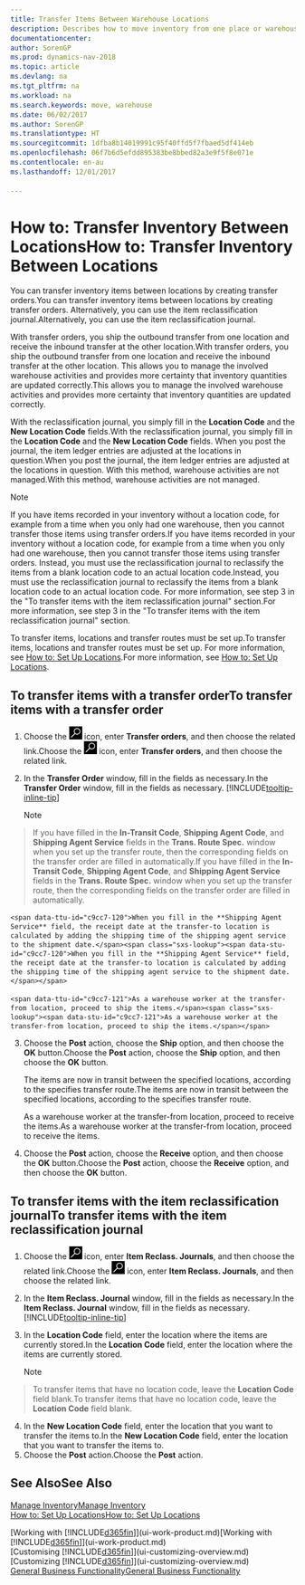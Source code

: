 ```yaml
---
title: Transfer Items Between Warehouse Locations
description: Describes how to move inventory from one place or warehouse to another, either with the reclassification journal or with transfer orders.
documentationcenter: 
author: SorenGP
ms.prod: dynamics-nav-2018
ms.topic: article
ms.devlang: na
ms.tgt_pltfrm: na
ms.workload: na
ms.search.keywords: move, warehouse
ms.date: 06/02/2017
ms.author: SorenGP
ms.translationtype: HT
ms.sourcegitcommit: 1dfba8b14019991c95f40ffd5f7fbaed5df414eb
ms.openlocfilehash: 06f7b6d5efdd895383be8bbed82a3e9f5f8e071e
ms.contentlocale: en-au
ms.lasthandoff: 12/01/2017

---
```

# <a name="how-to-transfer-inventory-between-locations"></a><span data-ttu-id="c9cc7-103">How to: Transfer Inventory Between Locations</span><span class="sxs-lookup"><span data-stu-id="c9cc7-103">How to: Transfer Inventory Between Locations</span></span>
<span data-ttu-id="c9cc7-104">You can transfer inventory items between locations by creating transfer orders.</span><span class="sxs-lookup"><span data-stu-id="c9cc7-104">You can transfer inventory items between locations by creating transfer orders.</span></span> <span data-ttu-id="c9cc7-105">Alternatively, you can use the item reclassification journal.</span><span class="sxs-lookup"><span data-stu-id="c9cc7-105">Alternatively, you can use the item reclassification journal.</span></span>

<span data-ttu-id="c9cc7-106">With transfer orders, you ship the outbound transfer from one location and receive the inbound transfer at the other location.</span><span class="sxs-lookup"><span data-stu-id="c9cc7-106">With transfer orders, you ship the outbound transfer from one location and receive the inbound transfer at the other location.</span></span> <span data-ttu-id="c9cc7-107">This allows you to manage the involved warehouse activities and provides more certainty that inventory quantities are updated correctly.</span><span class="sxs-lookup"><span data-stu-id="c9cc7-107">This allows you to manage the involved warehouse activities and provides more certainty that inventory quantities are updated correctly.</span></span>

<span data-ttu-id="c9cc7-108">With the reclassification journal, you simply fill in the **Location Code** and the **New Location Code** fields.</span><span class="sxs-lookup"><span data-stu-id="c9cc7-108">With the reclassification journal, you simply fill in the **Location Code** and the **New Location Code** fields.</span></span> <span data-ttu-id="c9cc7-109">When you post the journal, the item ledger entries are adjusted at the locations in question.</span><span class="sxs-lookup"><span data-stu-id="c9cc7-109">When you post the journal, the item ledger entries are adjusted at the locations in question.</span></span> <span data-ttu-id="c9cc7-110">With this method, warehouse activities are not managed.</span><span class="sxs-lookup"><span data-stu-id="c9cc7-110">With this method, warehouse activities are not managed.</span></span>

> [!NOTE]  
>   <span data-ttu-id="c9cc7-111">If you have items recorded in your inventory without a location code, for example from a time when you only had one warehouse, then you cannot transfer those items using transfer orders.</span><span class="sxs-lookup"><span data-stu-id="c9cc7-111">If you have items recorded in your inventory without a location code, for example from a time when you only had one warehouse, then you cannot transfer those items using transfer orders.</span></span> <span data-ttu-id="c9cc7-112">Instead, you must use the reclassification journal to reclassify the items from a blank location code to an actual location code.</span><span class="sxs-lookup"><span data-stu-id="c9cc7-112">Instead, you must use the reclassification journal to reclassify the items from a blank location code to an actual location code.</span></span>  <span data-ttu-id="c9cc7-113">For more information, see step 3 in the "To transfer items with the item reclassification journal" section.</span><span class="sxs-lookup"><span data-stu-id="c9cc7-113">For more information, see step 3 in the "To transfer items with the item reclassification journal" section.</span></span>

<span data-ttu-id="c9cc7-114">To transfer items, locations and transfer routes must be set up.</span><span class="sxs-lookup"><span data-stu-id="c9cc7-114">To transfer items, locations and transfer routes must be set up.</span></span> <span data-ttu-id="c9cc7-115">For more information, see [How to: Set Up Locations](inventory-how-setup-locations.md).</span><span class="sxs-lookup"><span data-stu-id="c9cc7-115">For more information, see [How to: Set Up Locations](inventory-how-setup-locations.md).</span></span>

## <a name="to-transfer-items-with-a-transfer-order"></a><span data-ttu-id="c9cc7-116">To transfer items with a transfer order</span><span class="sxs-lookup"><span data-stu-id="c9cc7-116">To transfer items with a transfer order</span></span>
1. <span data-ttu-id="c9cc7-117">Choose the ![Search for Page or Report](media/ui-search/search_small.png "Search for Page or Report icon") icon, enter **Transfer orders**, and then choose the related link.</span><span class="sxs-lookup"><span data-stu-id="c9cc7-117">Choose the ![Search for Page or Report](media/ui-search/search_small.png "Search for Page or Report icon") icon, enter **Transfer orders**, and then choose the related link.</span></span>
2. <span data-ttu-id="c9cc7-118">In the **Transfer Order** window, fill in the fields as necessary.</span><span class="sxs-lookup"><span data-stu-id="c9cc7-118">In the **Transfer Order** window, fill in the fields as necessary.</span></span> [!INCLUDE[tooltip-inline-tip](includes/tooltip-inline-tip_md.md)]

    > [!NOTE]  
>   <span data-ttu-id="c9cc7-119">If you have filled in the **In-Transit Code**, **Shipping Agent Code**, and **Shipping Agent Service** fields in the **Trans. Route Spec.** window when you set up the transfer route, then the corresponding fields on the transfer order are filled in automatically.</span><span class="sxs-lookup"><span data-stu-id="c9cc7-119">If you have filled in the **In-Transit Code**, **Shipping Agent Code**, and **Shipping Agent Service** fields in the **Trans. Route Spec.** window when you set up the transfer route, then the corresponding fields on the transfer order are filled in automatically.</span></span>

    <span data-ttu-id="c9cc7-120">When you fill in the **Shipping Agent Service** field, the receipt date at the transfer-to location is calculated by adding the shipping time of the shipping agent service to the shipment date.</span><span class="sxs-lookup"><span data-stu-id="c9cc7-120">When you fill in the **Shipping Agent Service** field, the receipt date at the transfer-to location is calculated by adding the shipping time of the shipping agent service to the shipment date.</span></span>

    <span data-ttu-id="c9cc7-121">As a warehouse worker at the transfer-from location, proceed to ship the items.</span><span class="sxs-lookup"><span data-stu-id="c9cc7-121">As a warehouse worker at the transfer-from location, proceed to ship the items.</span></span>
3. <span data-ttu-id="c9cc7-122">Choose the **Post** action, choose the **Ship** option, and then choose the **OK** button.</span><span class="sxs-lookup"><span data-stu-id="c9cc7-122">Choose the **Post** action, choose the **Ship** option, and then choose the **OK** button.</span></span>

    <span data-ttu-id="c9cc7-123">The items are now in transit between the specified locations, according to the specifies transfer route.</span><span class="sxs-lookup"><span data-stu-id="c9cc7-123">The items are now in transit between the specified locations, according to the specifies transfer route.</span></span>

    <span data-ttu-id="c9cc7-124">As a warehouse worker at the transfer-from location, proceed to receive the items.</span><span class="sxs-lookup"><span data-stu-id="c9cc7-124">As a warehouse worker at the transfer-from location, proceed to receive the items.</span></span>
4. <span data-ttu-id="c9cc7-125">Choose the **Post** action, choose the **Receive** option, and then choose the **OK** button.</span><span class="sxs-lookup"><span data-stu-id="c9cc7-125">Choose the **Post** action, choose the **Receive** option, and then choose the **OK** button.</span></span>

## <a name="to-transfer-items-with-the-item-reclassification-journal"></a><span data-ttu-id="c9cc7-126">To transfer items with the item reclassification journal</span><span class="sxs-lookup"><span data-stu-id="c9cc7-126">To transfer items with the item reclassification journal</span></span>
1. <span data-ttu-id="c9cc7-127">Choose the ![Search for Page or Report](media/ui-search/search_small.png "Search for Page or Report icon") icon, enter **Item Reclass. Journals**, and then choose the related link.</span><span class="sxs-lookup"><span data-stu-id="c9cc7-127">Choose the ![Search for Page or Report](media/ui-search/search_small.png "Search for Page or Report icon") icon, enter **Item Reclass. Journals**, and then choose the related link.</span></span>
2. <span data-ttu-id="c9cc7-128">In the **Item Reclass. Journal** window, fill in the fields as necessary.</span><span class="sxs-lookup"><span data-stu-id="c9cc7-128">In the **Item Reclass. Journal** window, fill in the fields as necessary.</span></span> [!INCLUDE[tooltip-inline-tip](includes/tooltip-inline-tip_md.md)]
3. <span data-ttu-id="c9cc7-129">In the **Location Code** field, enter the location where the items are currently stored.</span><span class="sxs-lookup"><span data-stu-id="c9cc7-129">In the **Location Code** field, enter the location where the items are currently stored.</span></span>

    > [!NOTE]  
>   <span data-ttu-id="c9cc7-130">To transfer items that have no location code, leave the **Location Code** field blank.</span><span class="sxs-lookup"><span data-stu-id="c9cc7-130">To transfer items that have no location code, leave the **Location Code** field blank.</span></span>
4. <span data-ttu-id="c9cc7-131">In the **New Location Code** field, enter the location that you want to transfer the items to.</span><span class="sxs-lookup"><span data-stu-id="c9cc7-131">In the **New Location Code** field, enter the location that you want to transfer the items to.</span></span>
5. <span data-ttu-id="c9cc7-132">Choose the **Post** action.</span><span class="sxs-lookup"><span data-stu-id="c9cc7-132">Choose the **Post** action.</span></span>

## <a name="see-also"></a><span data-ttu-id="c9cc7-133">See Also</span><span class="sxs-lookup"><span data-stu-id="c9cc7-133">See Also</span></span>
[<span data-ttu-id="c9cc7-134">Manage Inventory</span><span class="sxs-lookup"><span data-stu-id="c9cc7-134">Manage Inventory</span></span>](inventory-manage-inventory.md)  
[<span data-ttu-id="c9cc7-135">How to: Set Up Locations</span><span class="sxs-lookup"><span data-stu-id="c9cc7-135">How to: Set Up Locations</span></span>](inventory-how-setup-locations.md)  

<span data-ttu-id="c9cc7-136">[Working with [!INCLUDE[d365fin](includes/d365fin_md.md)]](ui-work-product.md)</span><span class="sxs-lookup"><span data-stu-id="c9cc7-136">[Working with [!INCLUDE[d365fin](includes/d365fin_md.md)]](ui-work-product.md)</span></span>  
<span data-ttu-id="c9cc7-137">[Customising [!INCLUDE[d365fin](includes/d365fin_md.md)]](ui-customizing-overview.md)</span><span class="sxs-lookup"><span data-stu-id="c9cc7-137">[Customizing [!INCLUDE[d365fin](includes/d365fin_md.md)]](ui-customizing-overview.md)</span></span>  
[<span data-ttu-id="c9cc7-138">General Business Functionality</span><span class="sxs-lookup"><span data-stu-id="c9cc7-138">General Business Functionality</span></span>](ui-across-business-areas.md)

##

